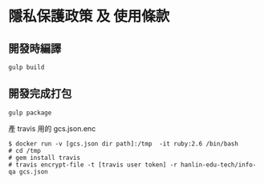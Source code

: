 # 隱私保護政策 及 使用條款

## 開發時編譯
```
gulp build
```

## 開發完成打包
```
gulp package
```

產 travis 用的 gcs.json.enc
```
$ docker run -v [gcs.json dir path]:/tmp  -it ruby:2.6 /bin/bash
# cd /tmp
# gem install travis
# travis encrypt-file -t [travis user token] -r hanlin-edu-tech/info-qa gcs.json
```